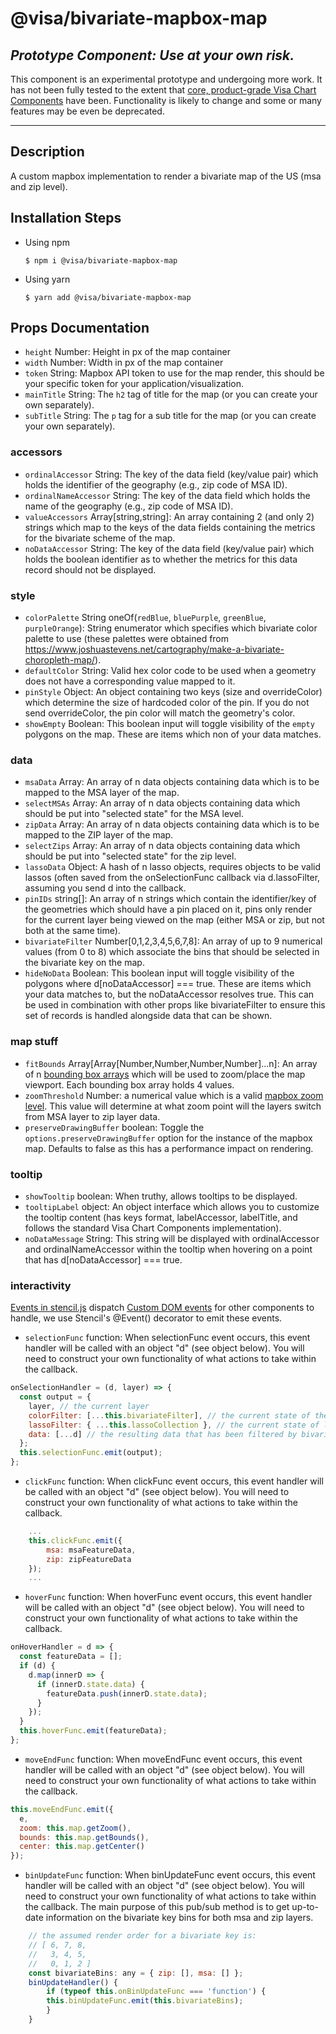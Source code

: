 # @visa/bivariate-mapbox-map

## _Prototype Component: Use at your own risk._

This component is an experimental prototype and undergoing more work. It has not been fully tested to the extent that [core, product-grade Visa Chart Components](../charts) have been. Functionality is likely to change and some or many features may be even be deprecated.

<hr/>

## Description

A custom mapbox implementation to render a bivariate map of the US (msa and zip level).

## Installation Steps

- Using npm
  ```
  $ npm i @visa/bivariate-mapbox-map
  ```
- Using yarn
  ```
  $ yarn add @visa/bivariate-mapbox-map
  ```

## Props Documentation

- `height` Number: Height in px of the map container
- `width` Number: Width in px of the map container
- `token` String: Mapbox API token to use for the map render, this should be your specific token for your application/visualization.
- `mainTitle` String: The `h2` tag of title for the map (or you can create your own separately).
- `subTitle` String: The `p` tag for a sub title for the map (or you can create your own separately).

### accessors

- `ordinalAccessor` String: The key of the data field (key/value pair) which holds the identifier of the geography (e.g., zip code of MSA ID).
- `ordinalNameAccessor` String: The key of the data field which holds the name of the geography (e.g., zip code of MSA ID).
- `valueAccessors` Array[string,string]: An array containing 2 (and only 2) strings which map to the keys of the data fields containing the metrics for the bivariate scheme of the map.
- `noDataAccessor` String: The key of the data field (key/value pair) which holds the boolean identifier as to whether the metrics for this data record should not be displayed.

### style

- `colorPalette` String oneOf(`redBlue`, `bluePurple`, `greenBlue`, `purpleOrange`): String enumerator which specifies which bivariate color palette to use (these palettes were obtained from https://www.joshuastevens.net/cartography/make-a-bivariate-choropleth-map/).
- `defaultColor` String: Valid hex color code to be used when a geometry does not have a corresponding value mapped to it.
- `pinStyle` Object: An object containing two keys (size and overrideColor) which determine the size of hardcoded color of the pin. If you do not send overrideColor, the pin color will match the geometry's color.
- `showEmpty` Boolean: This boolean input will toggle visibility of the `empty` polygons on the map. These are items which non of your data matches.

### data

- `msaData` Array<any>: An array of n data objects containing data which is to be mapped to the MSA layer of the map.
- `selectMSAs` Array<any>: An array of n data objects containing data which should be put into "selected state" for the MSA level.
- `zipData` Array<any>: An array of n data objects containing data which is to be mapped to the ZIP layer of the map.
- `selectZips` Array<any>: An array of n data objects containing data which should be put into "selected state" for the zip level.
- `lassoData` Object: A hash of n lasso objects, requires objects to be valid lassos (often saved from the onSelectionFunc callback via d.lassoFilter, assuming you send d into the callback.
- `pinIDs` string[]: An array of n strings which contain the identifier/key of the geometries which should have a pin placed on it, pins only render for the current layer being viewed on the map (either MSA or zip, but not both at the same time).
- `bivariateFilter` Number[0,1,2,3,4,5,6,7,8]: An array of up to 9 numerical values (from 0 to 8) which associate the bins that should be selected in the bivariate key on the map.
- `hideNoData` Boolean: This boolean input will toggle visibility of the polygons where d[noDataAccessor] === true. These are items which your data matches to, but the noDataAccessor resolves true. This can be used in combination with other props like bivariateFilter to ensure this set of records is handled alongside data that can be shown.

### map stuff

- `fitBounds` Array[Array[Number,Number,Number,Number]...n]: An array of n [bounding box arrays](https://docs.mapbox.com/help/glossary/bounding-box/) which will be used to zoom/place the map viewport. Each bounding box array holds 4 values.
- `zoomThreshold` Number: a numerical value which is a valid [mapbox zoom level](https://docs.mapbox.com/help/glossary/zoom-level/). This value will determine at what zoom point will the layers switch from MSA layer to zip layer data.
- `preserveDrawingBuffer` boolean: Toggle the `options.preserveDrawingBuffer` option for the instance of the mapbox map. Defaults to false as this has a performance impact on rendering.

### tooltip

- `showTooltip` boolean: When truthy, allows tooltips to be displayed.
- `tooltipLabel` object: An object interface which allows you to customize the tooltip content (has keys format, labelAccessor, labelTitle, and follows the standard Visa Chart Components implementation).
- `noDataMessage` String: This string will be displayed with ordinalAccessor and ordinalNameAccessor within the tooltip when hovering on a point that has d[noDataAccessor] === true.

### interactivity

[Events in stencil.js](https://stenciljs.com/docs/events) dispatch [Custom DOM events](https://developer.mozilla.org/en-US/docs/Web/Guide/Events/Creating_and_triggering_events) for other components to handle, we use Stencil's @Event() decorator to emit these events.

- `selectionFunc` function: When selectionFunc event occurs, this event handler will be called with an object "d" (see object below). You will need to construct your own functionality of what actions to take within the callback.

```js
onSelectionHandler = (d, layer) => {
  const output = {
    layer, // the current layer
    colorFilter: [...this.bivariateFilter], // the current state of the bivariate key
    lassoFilter: { ...this.lassoCollection }, // the current state of lassos
    data: [...d] // the resulting data that has been filtered by bivariateFilter, lassos, or selectMsas/selectZips
  };
  this.selectionFunc.emit(output);
};
```

- `clickFunc` function: When clickFunc event occurs, this event handler will be called with an object "d" (see object below). You will need to construct your own functionality of what actions to take within the callback.

```js
    ...
    this.clickFunc.emit({
        msa: msaFeatureData,
        zip: zipFeatureData
    });
    ...
```

- `hoverFunc` function: When hoverFunc event occurs, this event handler will be called with an object "d" (see object below). You will need to construct your own functionality of what actions to take within the callback.

```js
onHoverHandler = d => {
  const featureData = [];
  if (d) {
    d.map(innerD => {
      if (innerD.state.data) {
        featureData.push(innerD.state.data);
      }
    });
  }
  this.hoverFunc.emit(featureData);
};
```

- `moveEndFunc` function: When moveEndFunc event occurs, this event handler will be called with an object "d" (see object below). You will need to construct your own functionality of what actions to take within the callback.

```js
this.moveEndFunc.emit({
  e,
  zoom: this.map.getZoom(),
  bounds: this.map.getBounds(),
  center: this.map.getCenter()
});
```

- `binUpdateFunc` function: When binUpdateFunc event occurs, this event handler will be called with an object "d" (see object below). You will need to construct your own functionality of what actions to take within the callback. The main purpose of this pub/sub method is to get up-to-date information on the bivariate key bins for both msa and zip layers.

```js
    // the assumed render order for a bivariate key is:
    // [ 6, 7, 8,
    //   3, 4, 5,
    //   0, 1, 2 ]
    const bivariateBins: any = { zip: [], msa: [] };
    binUpdateHandler() {
        if (typeof this.onBinUpdateFunc === 'function') {
        this.binUpdateFunc.emit(this.bivariateBins);
        }
    }
```
